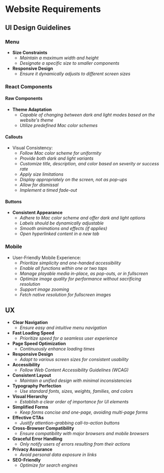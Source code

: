 # Website Requirements

## UI Design Guidelines

### Menu

- **Size Constraints**
  - _Maintain a maximum width and height_
  - _Designate a specific size to smaller components_
- **Responsive Design**
  - _Ensure it dynamically adjusts to different screen sizes_

### React Components

#### Raw Components

 - **Theme Adaptation**
   - _Capable of changing between dark and light modes based on the website's theme_
   - _Utilize predefined Mac color schemes_

#### Callouts

- Visual Consistency:
  - _Follow Mac color scheme for uniformity_
  - _Provide both dark and light variants_
  - _Customize title, description, and color based on severity or success rate_
  - _Apply size limitations_
  - _Display appropriately on the screen, not as pop-ups_
  - _Allow for dismissal_
  - _Implement a timed fade-out_

#### Buttons

- **Consistent Appearance**
  - _Adhere to Mac color scheme and offer dark and light options_
  - _Labels should be dynamically adjustable_
  - _Smooth animations and effects (if applies)_
  - _Open hyperlinked content in a new tab_

### Mobile

- User-Friendly Mobile Experience:
  - _Prioritize simplicity and one-handed accessibility_
  - _Enable all functions within one or two taps_
  - _Manage playable media in-place, as pop-outs, or in fullscreen_
  - _Optimize image quality for performance without sacrificing resolution_
  - _Support image zooming_
  - _Fetch native resolution for fullscreen images_

## UX

- **Clear Navigation**
  - _Ensure easy and intuitive menu navigation_
- **Fast Loading Speed**
  - _Prioritize speed for a seamless user experience_
- **Page Speed Optimization**
  - _Continuously enhance loading times_
- **Responsive Design**
  - _Adapt to various screen sizes for consistent usability_
- **Accessibility**
  - _Follow Web Content Accessibility Guidelines (WCAG)_
- **Consistent Layout**
  - _Maintain a unified design with minimal inconsistencies_
- **Typography Perfection**
  - _Use standard fonts, sizes, weights, families, and colors_
- **Visual Hierarchy**
  - _Establish a clear order of importance for UI elements_
- **Simplified Forms**
  - _Keep forms concise and one-page, avoiding multi-page forms_
- **Effective CTAs**
  - _Justify attention-grabbing call-to-action buttons_
- **Cross-Browser Compatibility**
  - _Ensure compatibility with major browsers and mobile browsers_
- **Graceful Error Handling**
  - _Only notify users of errors resulting from their actions_
- **Privacy Assurance**
  - _Avoid personal data exposure in links_
- **SEO-Friendly**
  - _Optimize for search engines_
